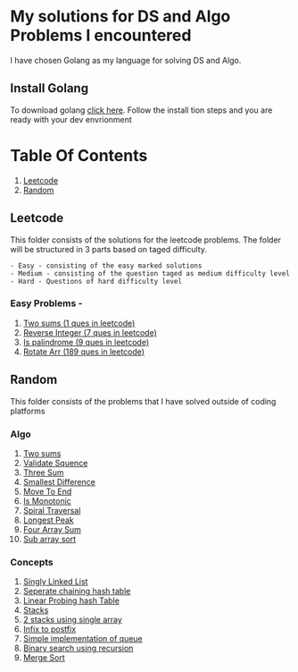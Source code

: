 # My solutions for DS and Algo Problems I encountered
I have chosen Golang as my language for solving DS and Algo.


## Install Golang
To download golang [click here](https://golang.org/doc/install). Follow the install tion steps and you are ready with your dev envrionment

# Table Of Contents
1. [Leetcode](#Leetcode)
2. [Random](#Random)

## Leetcode
This folder consists of the solutions for the leetcode problems. The folder will be structured in 3 parts based on taged difficulty. 

    - Easy - consisting of the easy marked solutions
    - Medium - consisting of the question taged as medium difficulty level
    - Hard - Questions of hard difficulty level

### Easy Problems - 
1) [Two sums (1 ques in leetcode)](leetcode/Arrays/Easy/1twoSums.go)
2) [Reverse Integer (7 ques in leetcode)](leetcode/Arrays/Easy/7reverseInteger.go)
3) [Is palindrome (9 ques in leetcode)](leetcode/Arrays/Easy/9isPalindrome.go)
4) [Rotate Arr (189 ques in leetcode)](leetcode/Arrays/Easy/189rotateArr.go)

## Random
This folder consists of the problems that I have solved outside of coding platforms
### Algo
1) [Two sums](Random/Algo/twoSums.go)
2) [Validate Squence](Random/Algo/validateSequence.go)
3) [Three Sum](Random/Algo/threeNumSum.go)
4) [Smallest Difference](Random/Algo/smallestDiff.go)
5) [Move To End](Random/Algo/moveToEnd.go)
6) [Is Monotonic](Random/Algo/monotonic.go)
7) [Spiral Traversal](Random/Algo/spiralTraverse.go)
8) [Longest Peak](Random/Algo/longestPeak.go)
9) [Four Array Sum](Random/Algo/fourSum.go)
10) [Sub array sort](Random/Algo/subArr.go)
### Concepts
1) [Singly Linked List](Random/linked-list/singlyLinkedList.go)
2) [Seperate chaining hash table](Random/HashTable/seperateChaining.go)
3) [Linear Probing hash Table](Random/HashTable/openAddressingLinearProbing.go)
4) [Stacks](Random/stack/stack.go)
5) [2 stacks using single array](Random/stack/2stack.go)
6) [Infix to postfix](Random/stack/infixToPostfix.go)
7) [Simple implementation of queue](Random/queue/queue.go)
8)  [Binary search using recursion](Random/DC/Search/binarySearch.go)
9) [Merge Sort](Random/DC/Sort/mergeSort.go)
